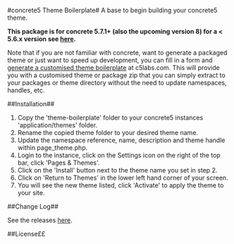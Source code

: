 #concrete5 Theme Boilerplate#
A base to begin building your concrete5 theme.

**This package is for concrete 5.7.1+ (also the upcoming version 8) for a < 5.6.x version see [here](https://github.com/olsgreen/concrete5-theme-boilerplate/tree/1.0).**

Note that if you are not familiar with concrete, want to generate a packaged theme or just want to speed up development, you can fill in a form and [generate a customised theme boilerplate](https://c5labs.com/concrete5-boilerplate/concrete5-starter-theme) at c5labs.com. This will provide you with a customised theme or package zip that you can simply extract to your packages or theme directory without the need to update namespaces, handles, etc.

##Installation##

1. Copy the 'theme-boilerplate' folder to your concrete5 instances 'application/themes' folder.
2. Rename the copied theme folder to your desired theme name.
3. Update the namespace reference, name, description and theme handle within page_theme.php.
4. Login to the instance, click on the Settings icon on the right of the top bar, click 'Pages & Themes'.
5. Click on the 'Install' button next to the theme name you set in step 2.
6. Click on 'Return to Themes' in the lower left hand corner of your screen.
7. You will see the new theme listed, click 'Activate' to apply the theme to your site.

##Change Log##

See the releases [here](https://github.com/c5labs/theme-boilerplate/releases).

##License££